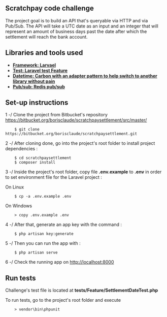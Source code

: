 


## Scratchpay code challenge

The project goal is to build an API that's queryable via HTTP and via Pub/Sub. The API will take a UTC date as an input and an integer that will represent an amount of business days past the date after which the settlement will reach the bank account.


## Libraries and tools used
- **[Framework: Larvael]()**
- **[Test: Laravel test Feature]()**
- **[Datetime: Carbon with an adapter pattern to help switch to another library without pain]()**
- **[Pub/sub: Redis pub/sub]()**


## Set-up instructions
1 -/ Clone the project from Bitbucket's repository https://bitbucket.org/borisclaude/scratchpaysettlement/src/master/
 
```
    $ git clone https://bitbucket.org/borisclaude/scratchpaysettlement.git
```

2 -/ After cloning done, go into the project's root folder to install project dependencies :

```
    $ cd scratchpaysettlement
    $ composer install
```

3 -/ Inside the project's root folder, copy file **.env.example** to **.env** in order to set environment file for the Laravel project :

On Linux

```
    $ cp -a .env.example .env
```

On Windows

```
    > copy .env.example .env
```

4 -/ After that, generate an app key with the command :

```
    $ php artisan key:generate
```

5 -/ Then you can run the app with :

```
    $ php artisan serve
```

6 -/ Check the running app on [http://localhost:8000](http://localhost:8000)


## Run tests

Challenge's test file is located at **tests/Feature/SettlementDateTest.php**

To run tests, go to the project's root folder and execute

```
    > vendor\bin\phpunit
```